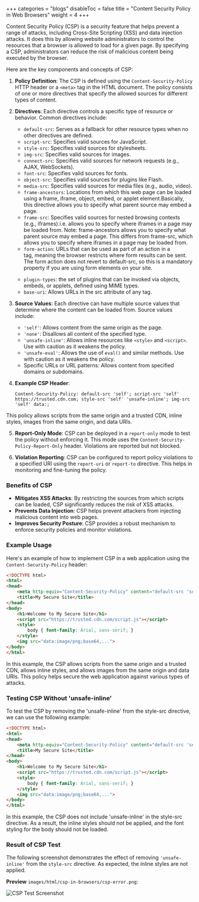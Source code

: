 +++
categories = "blogs"
disableToc = false
title = "Content Security Policy in Web Browsers"
weight = 4
+++


Content Security Policy (CSP) is a security feature that helps prevent a range of attacks, including Cross-Site Scripting (XSS) and data injection attacks. It does this by allowing website administrators to control the resources that a browser is allowed to load for a given page. By specifying a CSP, administrators can reduce the risk of malicious content being executed by the browser.

Here are the key components and concepts of CSP:

1. **Policy Definition**: The CSP is defined using the `Content-Security-Policy` HTTP header or a `<meta>` tag in the HTML document. The policy consists of one or more directives that specify the allowed sources for different types of content.

2. **Directives**: Each directive controls a specific type of resource or behavior. Common directives include:
   - `default-src`: Serves as a fallback for other resource types when no other directives are defined.
   - `script-src`: Specifies valid sources for JavaScript.
   - `style-src`: Specifies valid sources for stylesheets.
   - `img-src`: Specifies valid sources for images.
   - `connect-src`: Specifies valid sources for network requests (e.g., AJAX, WebSockets).
   - `font-src`: Specifies valid sources for fonts.
   - `object-src`: Specifies valid sources for plugins like Flash.
   - `media-src`: Specifies valid sources for media files (e.g., audio, video).
   - `frame-ancestors`: Locations from which this web page can be loaded using a frame, iframe, object, embed, or applet element.Basically, this directive allows you to specify what parent source may embed a page.
   - `frame-src`: Specifies valid sources for nested browsing contexts (e.g., iframes).i.e. allows you to specify where iframes in a page may be loaded from. Note: frame-ancestors allows you to specify what parent source may embed a page. This differs from frame-src, which allows you to specify where iframes in a page may be loaded from.
   - `form-action`: URLs that can be used as part of an action in a <form> tag, meaning the browser restricts where form results can be sent. The form action does not revert to default-src, so this is a mandatory property if you are using form elements on your site.
   - `plugin-types`: the set of plugins that can be invoked via objects, embeds, or applets, defined using MIME types.
   - `base-uri`: Allows URLs in the src attribute of any tag.


3. **Source Values**: Each directive can have multiple source values that determine where the content can be loaded from. Source values include:
   - `'self'`: Allows content from the same origin as the page.
   - `'none'`: Disallows all content of the specified type.
   - `'unsafe-inline'`: Allows inline resources like `<style>` and `<script>`. Use with caution as it weakens the policy.
   - `'unsafe-eval'`: Allows the use of `eval()` and similar methods. Use with caution as it weakens the policy.
   - Specific URLs or URL patterns: Allows content from specified domains or subdomains.

4. **Example CSP Header**:
   ```http
   Content-Security-Policy: default-src 'self'; script-src 'self' https://trusted.cdn.com; style-src 'self' 'unsafe-inline'; img-src 'self' data:;
   ```
This policy allows scripts from the same origin and a trusted CDN, inline styles, images from the same origin, and data URIs.

5. **Report-Only Mode**: CSP can be deployed in a `report-only` mode to test the policy without enforcing it. This mode uses the `Content-Security-Policy-Report-Only` header. Violations are reported but not blocked.

6. **Violation Reporting**: CSP can be configured to report policy violations to a specified URI using the `report-uri` or `report-to` directive. This helps in monitoring and fine-tuning the policy.

### Benefits of CSP

- **Mitigates XSS Attacks**: By restricting the sources from which scripts can be loaded, CSP significantly reduces the risk of XSS attacks.
- **Prevents Data Injection**: CSP helps prevent attackers from injecting malicious content into web pages.
- **Improves Security Posture**: CSP provides a robust mechanism to enforce security policies and monitor violations.

### Example Usage

Here's an example of how to implement CSP in a web application using the `Content-Security-Policy` header:

```html
<!DOCTYPE html>
<html>
<head>
    <meta http-equiv="Content-Security-Policy" content="default-src 'self'; script-src 'self' https://trusted.cdn.com; style-src 'self' 'unsafe-inline'; img-src 'self' data:;">
    <title>My Secure Site</title>
</head>
<body>
    <h1>Welcome to My Secure Site</h1>
    <script src="https://trusted.cdn.com/script.js"></script>
    <style>
        body { font-family: Arial, sans-serif; }
    </style>
    <img src="data:image/png;base64,...">
</body>
</html>
```

In this example, the CSP allows scripts from the same origin and a trusted CDN, allows inline styles, and allows images from the same origin and data URIs. This policy helps secure the web application against various types of attacks.


### Testing CSP Without 'unsafe-inline'
To test the CSP by removing the 'unsafe-inline' from the style-src directive, we can use the following example:

```html
<!DOCTYPE html>
<html>
<head>
    <meta http-equiv="Content-Security-Policy" content="default-src 'self'; script-src 'self' https://trusted.cdn.com; style-src 'self'; img-src 'self' data:;">
    <title>My Secure Site</title>
</head>
<body>
    <h1>Welcome to My Secure Site</h1>
    <script src="https://trusted.cdn.com/script.js"></script>
    <style>
        body { font-family: Arial, sans-serif; }
    </style>
    <img src="data:image/png;base64,...">
</body>
</html>
```

In this example, the CSP does not include 'unsafe-inline' in the style-src directive. As a result, the inline styles should not be applied, and the font styling for the body should not be loaded.

### Result of CSP Test

The following screenshot demonstrates the effect of removing `'unsafe-inline'` from the `style-src` directive. As expected, the inline styles are not applied.

**Preview** `images/html/csp-in-browsers/csp-error.png`:

![CSP Test Screenshot](/images/html/csp-in-browsers/csp-error.png)

